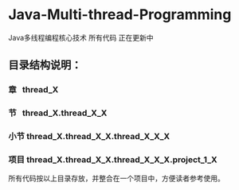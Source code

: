 # Java-Multi-thread-Programming
Java多线程编程核心技术 所有代码 正在更新中


## 目录结构说明：
### 章    thread_X
### 节    thread_X.thread_X_X
### 小节  thread_X.thread_X_X.thread_X_X_X
### 项目  thread_X.thread_X_X.thread_X_X_X.project_1_X
所有代码按以上目录存放，并整合在一个项目中，方便读者参考使用。
